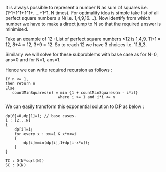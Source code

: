 It is always possible to represent a number N as sum of squares i.e.(1^1+1^1+1^1+…..+1^1, N times).
For optimality idea is simple take list of all perfect square numbers ≤ N(i.e. 1,4,9,16….). Now identify from which number we have to make a direct jump to N so that the required answer is minimised.

Take an example of 12 :
List of perfect square numbers ≤12 is 1,4,9.
11+1 = 12, 8+4 = 12, 3+9 = 12.
So to reach 12 we have 3 choices i.e. 11,8,3.

Similarly we will solve for these subproblems with base case as for N=0, ans=0 and for N=1, ans=1.

Hence we can write required recursion as follows :
    
    If n <= 1, 
    then return n 
    Else
       countMinSquares(n) = min {1 + countMinSquares(n - i*i)} 
                           where i >= 1 and i*i <= n
We can easily transform this exponential solution to DP as below :

    dp[0]=0,dp[1]=1; // base cases.
    i : [2...N]
    {
        dp[i]=i;
        for every x : x>=1 & x*x<=i
        {
            dp[i]=min(dp[i],1+dp[i-x*x]);
        }
    }

    TC : O(N*sqrt(N))
    SC : O(N)
